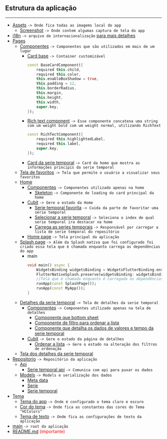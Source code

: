 ## Estrutura da aplicação
---
 * [Assets](../../lib/assets/) `-> Onde fica todas as imagems local do app`
	* [Screenshot](../../lib/assets/screenshot/) `-> Onde contem algumas captura de tela do app`
 * [i18n](../../lib/i18n/) `-> arquivo de internacionalização` [para mais detalhes](../translation/config-i18n.md)
 * [Pages](../../lib/pages/)
   * [Componentes](../../lib/pages/components/) `-> Componentes que são utilizados em mais de um lugar`
   		* [Card base](../../lib/pages/components/base_card_component.dart) `-> Container customizável`
			```dart
			const BaseCardComponent({
				required this.child,
				required this.color,
				this.enableBoxShadow = true,
				this.padding = 12,
				this.borderRadius,
				this.margin,
				this.height,
				this.width,
				super.key,
			});
			```
		* [Rich text component](../../lib/pages/components/rich_text_component.dart) `-> Esse componente concatena uma string com um weight bold com um weight normal, utilizando RichText`
			```dart
			const RichTectComponent({
				required this.highlightedLabel,
				required this.label,
				super.key,
			});
			```
		* [Card da serie temporal](../../lib/pages/components/time_serie_body_card_component.dart) `-> Card da home que mostra as informações principis da serie temporal`
	* [Tela de favoritos](../../lib/pages/favorites/favorite_page.dart) `-> Tela que permite o usuário a visualizar seus favoritos`
	* [Home](../../lib/pages/home/)
		* [Componentes](../../lib/pages/home/components/) `-> Componentes utilizado apenas na home`
			* [Skeleton](../../lib/pages/home/components/skeleton_component.dart) `-> Componente de loading do card principal da home`
		* [Cubit](../../lib/pages/home/cubit/) `-> Gere o estado da Home`
			* [Serie temporal favorita](../../lib/pages/home/cubit/favorite_time_serie/) `-> Cuida da parte de favoritar uma série temporal`
			* [Selecionar a serie temporal](../../lib/pages/home/cubit/filter_time_serie_by_index/) `-> Seleciona o index de qual serie temporal ira destacar na home`
			* [Carrega as series temporais](../../lib/pages/home/cubit/time_serie/) `-> Responsável por carregar a lista de serie temporal do repositório`
		* [Home page](../../lib/pages/home/home_page.dart) `-> Tela principal da aplicação`
	* [Splash page](../../lib/pages/splash/splash_page.dart) `-> Além da Splash nativa que foi configurado foi criado essa tela que é chamada enquanto carrega as dependências do app`
		* main
			```dart
			void main() async {
				WidgetsBinding widgetsBinding = WidgetsFlutterBinding.ensureInitialized();
				FlutterNativeSplash.preserve(widgetsBinding: widgetsBinding);
				//Tela que é chamada enquanto é carregada as dependências e config do app
				runApp(const SplashPage());
				runApp(const MyApp());
			}
			```
	* [Detalhes da serie temporal](../../lib/pages/time_serie_details/) `-> Tela de detalhes da serie temporal`
		* [Componentes](../../lib/pages/time_serie_details/components/) `-> Componentes utilizado apenas na tela de detalhes`
			* [Componente que bottom sheet](../../lib/pages/time_serie_details/components/close_bottom_sheet_component.dart)
			* [Componente de filtro para ordenar a lista](../../lib/pages/time_serie_details/components/order_component.dart)
			* [Componente que detalha os dados de valores e tempo da serie temporal](../../lib/pages/time_serie_details/components/time_serie_details_component.dart)
		* [Cubit](../../lib/pages/time_serie_details/cubit/) `-> Gere o estado da página de detalhes`
			* [Ordenar a lista](../../lib/pages/time_serie_details/cubit/oreder_list/) `-> Gere o estado na alteração dos filtros de ordenação`
	* [Tela dos detalhes da serie temporal](../../lib/pages/time_serie_details/time_serie_details_page.dart)
 * [Repositorio](../../lib/repository/) `-> Repositório da aplicação`
	* [Api](../../lib/repository/api/)
		* [Serie temporal api](../../lib/repository/api/time_serie_repository.dart) `-> Comunica com api para puxar os dados`
	* [Models](../../lib/repository/models/) `-> Models e serialização dos dados`
		* [Meta data](../../lib/repository/models/meta_data_view_model.dart)
		* [Serie](../../lib/repository/models/serie_view_model.dart)
		* [Serie temporal](../../lib/repository/models/time_serie_view_model.dart)
 * [Tema](../../lib/theme/)
	 * [Tema do app](../../lib/theme/app_theme.dart) `-> Onde é configurado o tema claro e escuro`
	 * [Cor do tema](../../lib/theme/color_theme.dart) `-> Onde fica as constantes das cores do Tema "HCColors"`
	 * [Tema de texto](../../lib/theme/text_theme.dart) `-> Onde fica as configurações de texto da aplicação`
 * [main](../../lib/main.dart) `-> root da aplicação`
 * [README.md](../../README.md) <span style='color: red;'>(importante)</span>
